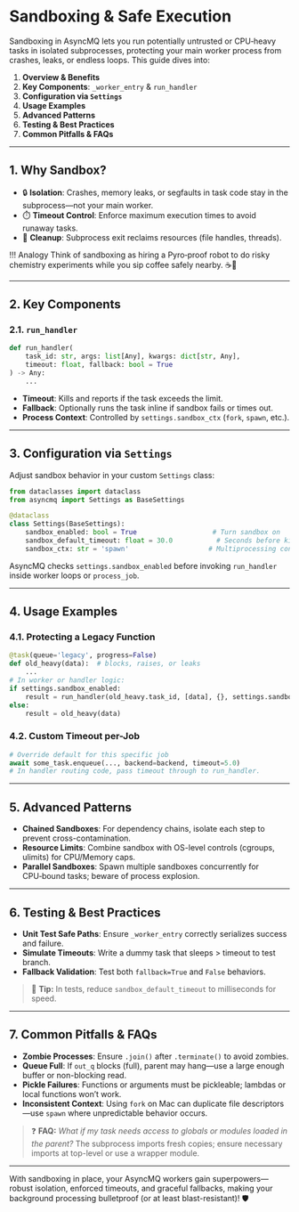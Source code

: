 # Sandboxing & Safe Execution

Sandboxing in AsyncMQ lets you run potentially untrusted or CPU‑heavy tasks in isolated subprocesses,
protecting your main worker process from crashes, leaks, or endless loops. This guide dives into:

1. **Overview & Benefits**
2. **Key Components**: `_worker_entry` & `run_handler`
3. **Configuration via `Settings`**
4. **Usage Examples**
5. **Advanced Patterns**
6. **Testing & Best Practices**
7. **Common Pitfalls & FAQs**

---

## 1. Why Sandbox?

* 🔒 **Isolation**: Crashes, memory leaks, or segfaults in task code stay in the subprocess—not your main worker.
* ⏱️ **Timeout Control**: Enforce maximum execution times to avoid runaway tasks.
* 🧹 **Cleanup**: Subprocess exit reclaims resources (file handles, threads).

!!! Analogy
    Think of sandboxing as hiring a Pyro‑proof robot to do risky chemistry experiments while you sip coffee safely nearby. ☕🧪

---

## 2. Key Components

### 2.1. `run_handler`

```python
def run_handler(
    task_id: str, args: list[Any], kwargs: dict[str, Any],
    timeout: float, fallback: bool = True
) -> Any:
    ...
```

* **Timeout**: Kills and reports if the task exceeds the limit.
* **Fallback**: Optionally runs the task inline if sandbox fails or times out.
* **Process Context**: Controlled by `settings.sandbox_ctx` (`fork`, `spawn`, etc.).

---

## 3. Configuration via `Settings`

Adjust sandbox behavior in your custom `Settings` class:

```python
from dataclasses import dataclass
from asyncmq import Settings as BaseSettings

@dataclass
class Settings(BaseSettings):
    sandbox_enabled: bool = True                   # Turn sandbox on
    sandbox_default_timeout: float = 30.0           # Seconds before kill
    sandbox_ctx: str = 'spawn'                    # Multiprocessing context
```

AsyncMQ checks `settings.sandbox_enabled` before invoking `run_handler` inside worker loops or `process_job`.

---

## 4. Usage Examples

### 4.1. Protecting a Legacy Function

```python
@task(queue='legacy', progress=False)
def old_heavy(data):  # blocks, raises, or leaks
    ...
# In worker or handler logic:
if settings.sandbox_enabled:
    result = run_handler(old_heavy.task_id, [data], {}, settings.sandbox_default_timeout)
else:
    result = old_heavy(data)
```

### 4.2. Custom Timeout per-Job

```python
# Override default for this specific job
await some_task.enqueue(..., backend=backend, timeout=5.0)
# In handler routing code, pass timeout through to run_handler.
```

---

## 5. Advanced Patterns

* **Chained Sandboxes**: For dependency chains, isolate each step to prevent cross-contamination.
* **Resource Limits**: Combine sandbox with OS-level controls (cgroups, ulimits) for CPU/Memory caps.
* **Parallel Sandboxes**: Spawn multiple sandboxes concurrently for CPU‑bound tasks; beware of process explosion.

---

## 6. Testing & Best Practices

* **Unit Test Safe Paths**: Ensure `_worker_entry` correctly serializes success and failure.
* **Simulate Timeouts**: Write a dummy task that sleeps > timeout to test branch.
* **Fallback Validation**: Test both `fallback=True` and `False` behaviors.

> 🧪 **Tip:** In tests, reduce `sandbox_default_timeout` to milliseconds for speed.

---

## 7. Common Pitfalls & FAQs

* **Zombie Processes**: Ensure `.join()` after `.terminate()` to avoid zombies.
* **Queue Full**: If `out_q` blocks (full), parent may hang—use a large enough buffer or non-blocking read.
* **Pickle Failures**: Functions or arguments must be pickleable; lambdas or local functions won’t work.
* **Inconsistent Context**: Using `fork` on Mac can duplicate file descriptors—use `spawn` where unpredictable behavior occurs.

> ❓ **FAQ:** *What if my task needs access to globals or modules loaded in the parent?*
> The subprocess imports fresh copies; ensure necessary imports at top-level or use a wrapper module.

---

With sandboxing in place, your AsyncMQ workers gain superpowers—robust isolation, enforced timeouts, and graceful
fallbacks, making your background processing bulletproof (or at least blast-resistant)! 🛡️
